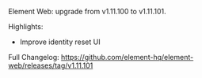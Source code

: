 Element Web: upgrade from v1.11.100 to v1.11.101.

Highlights:
* Improve identity reset UI

Full Changelog: https://github.com/element-hq/element-web/releases/tag/v1.11.101
